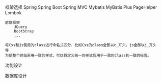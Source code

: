 

框架选择
    Spring
    Spring Boot
    Spring MVC
    Mybatis
    MyBatis Plus
    PageHelper
    Lombok
    
    前端框架
        JQuery
        BootStrap
        ...
        
    将Css和js使用的class进行命名式区分，比如Css的class全部以c_开头，js全部以j_开头等
    为使整个网站采用一致的样式，可以将定义统一的样式应用于一致的Class到一致的标签。
功能设计
 
数据库设计
